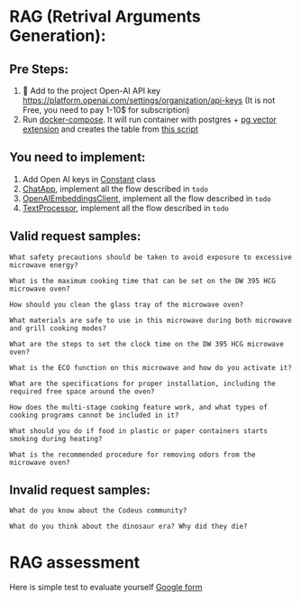 # RAG (Retrival Arguments Generation): 

## Pre Steps:
1. 🔑 Add to the project Open-AI API key https://platform.openai.com/settings/organization/api-keys (It is not Free, you
   need to pay 1-10$ for subscription)
2. Run [docker-compose](docker-compose.yml). It will run container with postgres + [pg vector extension](https://www.postgresql.org/about/news/pgvector-070-released-2852/) and creates the table from [this script](init-scripts/init.sql) 

## You need to implement:
1. Add Open AI keys in [Constant](src/main/java/task/utils/Constant.java) class
2. [ChatApp](src/main/java/task/ChatApp.java), implement all the flow described in `todo`
3. [OpenAIEmbeddingsClient](src/main/java/task/clients/OpenAIEmbeddingsClient.java), implement all the flow described in `todo`
4. [TextProcessor](src/main/java/task/documents/TextProcessor.java), implement all the flow described in `todo`


## Valid request samples:
``` 
What safety precautions should be taken to avoid exposure to excessive microwave energy?
```
```
What is the maximum cooking time that can be set on the DW 395 HCG microwave oven?
```
```
How should you clean the glass tray of the microwave oven?
```
```
What materials are safe to use in this microwave during both microwave and grill cooking modes?
```
```
What are the steps to set the clock time on the DW 395 HCG microwave oven?
```
```
What is the ECO function on this microwave and how do you activate it?
```
```
What are the specifications for proper installation, including the required free space around the oven?
```
```
How does the multi-stage cooking feature work, and what types of cooking programs cannot be included in it?
```
```
What should you do if food in plastic or paper containers starts smoking during heating?
```
```
What is the recommended procedure for removing odors from the microwave oven?
```

## Invalid request samples:
```
What do you know about the Codeus community?
```
```
What do you think about the dinosaur era? Why did they die?
```

# RAG assessment
Here is simple test to evaluate yourself [Google form](https://forms.gle/qQmWVkpegrMFyzPg6)